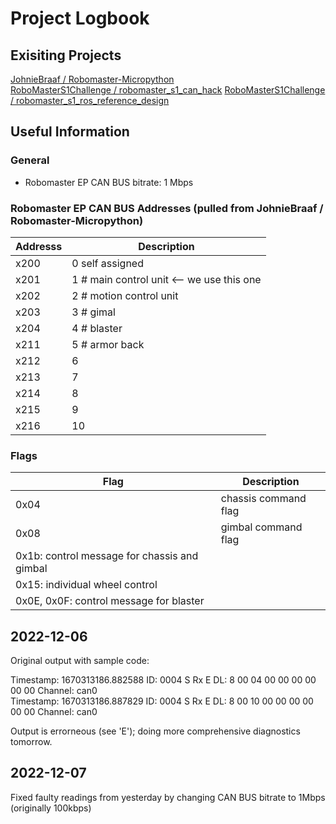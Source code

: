 # Project Logbook

## Exisiting Projects

[JohnieBraaf / Robomaster-Micropython](https://github.com/JohnieBraaf/Robomaster-Micropython)  
[RoboMasterS1Challenge / robomaster_s1_can_hack](https://github.com/RoboMasterS1Challenge/robomaster_s1_can_hack)
[RoboMasterS1Challenge / robomaster_s1_ros_reference_design](https://github.com/RoboMasterS1Challenge/robomaster_s1_ros_reference_design)

## Useful Information

### General

* Robomaster EP CAN BUS bitrate: 1 Mbps

### Robomaster EP CAN BUS Addresses (pulled from  JohnieBraaf / Robomaster-Micropython)

| Addresss | Description |
| --- | --- |
| x200 | 0 self assigned |
| x201 | 1 # main control unit <-- we use this one |
| x202 | 2 # motion control unit |
| x203 | 3 # gimal |
| x204 | 4 # blaster |
| x211 | 5 # armor back |
| x212 | 6 |
| x213 | 7 |
| x214 | 8 |
| x215 | 9 |
| x216 | 10 | 

### Flags
| Flag | Description |
| --- | --- |
| 0x04 | chassis command flag |
| 0x08 | gimbal command flag |
| 0x1b: control message for chassis and gimbal
| 0x15: individual wheel control
| 0x0E, 0x0F: control message for blaster

## 2022-12-06

Original output with sample code:

Timestamp: 1670313186.882588        ID: 0004    S Rx E              DL:  8    00 04 00 00 00 00 00 00     Channel: can0  
Timestamp: 1670313186.887829        ID: 0004    S Rx E              DL:  8    00 10 00 00 00 00 00 00     Channel: can0

Output is errorneous (see 'E'); doing more comprehensive diagnostics tomorrow.

## 2022-12-07

Fixed faulty readings from yesterday by changing CAN BUS bitrate to 1Mbps (originally 100kbps)
